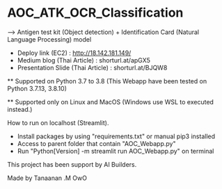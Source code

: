 # AOC_ATK_OCR_Classification
--> Antigen test kit (Object detection) + Identification Card (Natural Language Processing) model 

- Deploy link (EC2) : http://18.142.181.149/
- Medium blog (Thai Article) : shorturl.at/apGX5
- Presentation Slide (Thai Article) : shorturl.at/BJQW8

** Supported on Python 3.7 to 3.8 (This Webapp have been tested on Python 3.7.13, 3.8.10)

** Supported only on Linux and MacOS (Windows use WSL to executed instead.)

How to run on localhost (Streamlit).

- Install packages by using "requirements.txt" or manual pip3 installed
- Access to parent folder that contain "AOC_Webapp.py"
- Run "Python[Version] -m streamlit run AOC_Webapp.py" on terminal

This project has been support by AI Builders.


Made by Tanaanan .M OwO

